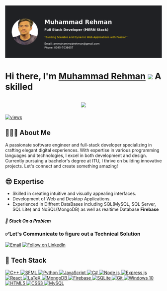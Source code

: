 <p align="center">
  <img src="https://github.com/MuhammdRehman/MuhammdRehman/blob/main/profile_Banner.png" alt="Muhammad Rehma" />
</p>

<h1 align="left">Hi there, I'm <a href="https://www.linkedin.com/in/muhammad-rehman-196bb5263/">Muhammad Rehman</a> 
<img src="https://media.giphy.com/media/hvRJCLFzcasrR4ia7z/giphy.gif" width="28"> A skilled  
  
<h2 align="center" justify="center" >
  <img src="https://readme-typing-svg.herokuapp.com/?font=Righteous&size=30&center=true&vCenter=true&width=400&height=70&duration=4000&lines=Software+Engineer;+Full-Stack+Web-Developer" />
</h2>    

<a href="https://github.com/MuhammdRehman"><img alt="views" title="Github views" src="https://komarev.com/ghpvc/?username=MuhammdRehman&style=flat-square" width="125"/></a>
## 👨🏻‍🎓 About Me
A passionate software engineer and full-stack developer specializing in crafting elegant digital experiences. With expertise in various programming languages and technologies, I excel in both development and design. Currently pursuing a bachelor's degree at ITU, I thrive on building innovative projects. Let's connect and create something amazing!


## 😎 Expertise
- Skilled in creating intuitive and visually appealing interfaces.
- Development of Web and Desktop Applications.
- Experienced in Diffrent DataBases including SQL(MySQL, SQL Server, SQL Lite) and NoSQL(MongoDB) as well as realtime Database **Firebase**
 

##### 🚩 Stuck On a Problem 
### ✅Let's Communicate to figure out a Technical Solution 
<p align="left">
  <a href="mailto:ammuhammadrehman@gmail.com"><img title="Email" src="https://img.shields.io/badge/Gmail-D14836?style=for-the-badge&logo=gmail&logoColor=white"/></a>
  <a href="https://www.linkedin.com/in/muhammad-rehman-196bb5263/"><img title="Follow on LinkedIn" src="https://img.shields.io/badge/LinkedIn-0077B5?style=for-the-badge&logo=linkedin&logoColor=white"/></a>

</p>

## 🤖 Tech Stack 
 <a href="#"> 
<img alt="C++" src="https://img.shields.io/badge/c++%20-%2300599C.svg?&style=for-the-badge&logo=c%2B%2B&ogoColor=white"/>
<img alt="SFML" src="https://img.shields.io/badge/SFML-%23FF7139.svg?&style=for-the-badge&logo=sfml&logoColor=white"/> 
<img alt="Python" src="https://img.shields.io/badge/python%20-%2314354C.svg?&style=for-the-badge&logo=python&logoColor=white"/> 
<img alt="JavaScript" src="https://img.shields.io/badge/javascript%20-%23323330.svg?&style=for-the-badge&logo=javascript&logoColor=%23F7DF1E"/>   
<img alt="C#" src="https://img.shields.io/badge/c%23%20-%23239120.svg?&style=for-the-badge&logo=c-sharp&logoColor=white"/> 
<img alt="Node js" src="https://img.shields.io/badge/Node.js-%23339933.svg?&style=for-the-badge&logo=node.js&logoColor=white"/> 
<img alt="Express js" src="https://img.shields.io/badge/Express.js-%23000000.svg?&style=for-the-badge&logo=express&logoColor=white"/>   
<img alt="React" src="https://img.shields.io/badge/React-%2361DAFB.svg?&style=for-the-badge&logo=react&logoColor=white"/>
<img alt="LaTeX" src="https://img.shields.io/badge/latex%20-%23008080.svg?&style=for-the-badge&logo=latex&logoColor=white"/>

<img alt="MongoDB" src ="https://img.shields.io/badge/MongoDB-%234ea94b.svg?&style=for-the-badge&logo=mongodb&logoColor=white"/>
<img alt="Firebase" src="https://img.shields.io/badge/firebase%20-%23039BE5.svg?&style=for-the-badge&logo=firebase"/> 
<img alt="SQLite" src ="https://img.shields.io/badge/sqlite-%2307405e.svg?&style=for-the-badge&logo=sqlite&logoColor=white"/> 
<img alt="Git" src="https://img.shields.io/badge/git%20-%23F05033.svg?&style=for-the-badge&logo=git&logoColor=white"/>
<img alt="Windows 10" src="https://img.shields.io/badge/Windows-0078D6?style=for-the-badge&logo=windows&logoColor=white" /> 
<img alt="HTML5" src="https://img.shields.io/badge/html5%20-%23E34F26.svg?&style=for-the-badge&logo=html5&logoColor=white"/>
<img alt="CSS3" src="https://img.shields.io/badge/css3%20-%231572B6.svg?&style=for-the-badge&logo=css3&logoColor=white"/> 
<img alt="MySQL" src="https://img.shields.io/badge/mysql-%2300f.svg?&style=for-the-badge&logo=mysql&logoColor=white"/> 
 </a>
</p>

